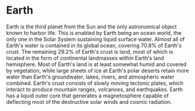 # Earth

Earth is the third planet from the Sun and the only astronomical object known to harbor life. This is enabled by Earth being an ocean world, the only one in the Solar System sustaining liquid surface water. Almost all of Earth's water is contained in its global ocean, covering 70.8% of Earth's crust. The remaining 29.2% of Earth's crust is land, most of which is located in the form of continental landmasses within Earth's land hemisphere. Most of Earth's land is at least somewhat humid and covered by vegetation, while large sheets of ice at Earth's polar deserts retain more water than Earth's groundwater, lakes, rivers, and atmospheric water combined. Earth's crust consists of slowly moving tectonic plates, which interact to produce mountain ranges, volcanoes, and earthquakes. Earth has a liquid outer core that generates a magnetosphere capable of deflecting most of the destructive solar winds and cosmic radiation.
